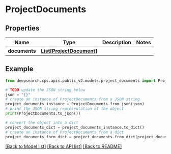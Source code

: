 # ProjectDocuments


## Properties

Name | Type | Description | Notes
------------ | ------------- | ------------- | -------------
**documents** | [**List[ProjectDocument]**](ProjectDocument.md) |  | 

## Example

```python
from deepsearch.cps.apis.public_v2.models.project_documents import ProjectDocuments

# TODO update the JSON string below
json = "{}"
# create an instance of ProjectDocuments from a JSON string
project_documents_instance = ProjectDocuments.from_json(json)
# print the JSON string representation of the object
print(ProjectDocuments.to_json())

# convert the object into a dict
project_documents_dict = project_documents_instance.to_dict()
# create an instance of ProjectDocuments from a dict
project_documents_form_dict = project_documents.from_dict(project_documents_dict)
```
[[Back to Model list]](../README.md#documentation-for-models) [[Back to API list]](../README.md#documentation-for-api-endpoints) [[Back to README]](../README.md)


